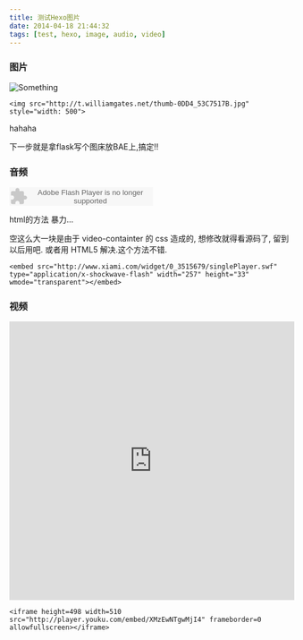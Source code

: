 ```yaml
---
title: 测试Hexo图片
date: 2014-04-18 21:44:32
tags: [test, hexo, image, audio, video]
---
```


### 图片
![Something][GoodImage]

[GoodImage]:http://t.williamgates.net/thumb-0DD4_53C7517B.jpg "GoodGirl"

`<img src="http://t.williamgates.net/thumb-0DD4_53C7517B.jpg" style="width: 500">`


hahaha

下一步就是拿flask写个图床放BAE上,搞定!!

### 音频

<embed src="http://www.xiami.com/widget/0_3515679/singlePlayer.swf" type="application/x-shockwave-flash" width="257" height="33" wmode="transparent"></embed>

html的方法 暴力...

空这么大一块是由于 video-containter 的 css 造成的, 想修改就得看源码了, 留到以后用吧. 或者用 HTML5 解决.这个方法不错.

``` [html]
<embed src="http://www.xiami.com/widget/0_3515679/singlePlayer.swf" type="application/x-shockwave-flash" width="257" height="33" wmode="transparent"></embed>
```

### 视频

<iframe height=498 width=510 src="http://player.youku.com/embed/XMzEwNTgwMjI4" frameborder=0 allowfullscreen></iframe>

``` [html]
<iframe height=498 width=510 src="http://player.youku.com/embed/XMzEwNTgwMjI4" frameborder=0 allowfullscreen></iframe>
```

<!--
```[lang]
code
```
-->
